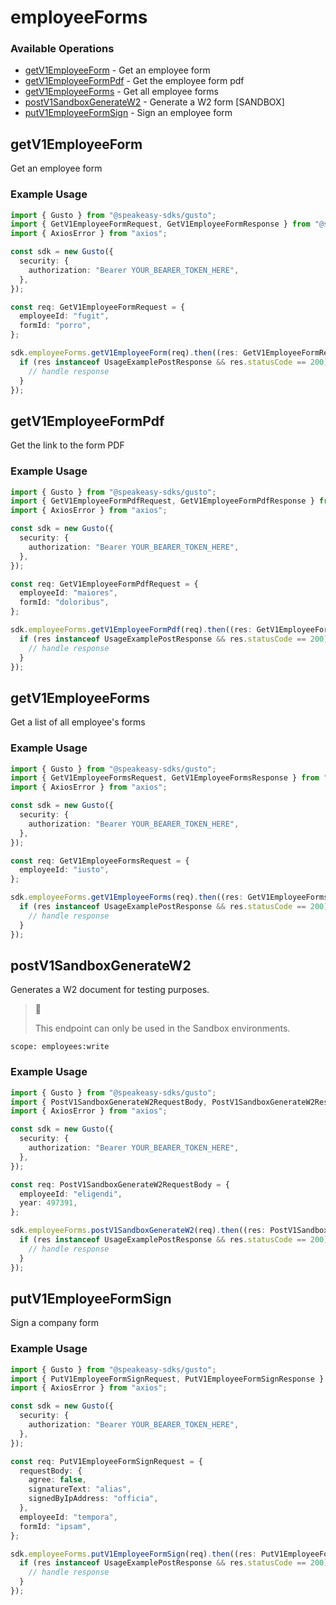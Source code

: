# employeeForms

### Available Operations

* [getV1EmployeeForm](#getv1employeeform) - Get an employee form
* [getV1EmployeeFormPdf](#getv1employeeformpdf) - Get the employee form pdf
* [getV1EmployeeForms](#getv1employeeforms) - Get all employee forms
* [postV1SandboxGenerateW2](#postv1sandboxgeneratew2) - Generate a W2 form [SANDBOX]
* [putV1EmployeeFormSign](#putv1employeeformsign) - Sign an employee form

## getV1EmployeeForm

Get an employee form

### Example Usage

```typescript
import { Gusto } from "@speakeasy-sdks/gusto";
import { GetV1EmployeeFormRequest, GetV1EmployeeFormResponse } from "@speakeasy-sdks/gusto/dist/sdk/models/operations";
import { AxiosError } from "axios";

const sdk = new Gusto({
  security: {
    authorization: "Bearer YOUR_BEARER_TOKEN_HERE",
  },
});

const req: GetV1EmployeeFormRequest = {
  employeeId: "fugit",
  formId: "porro",
};

sdk.employeeForms.getV1EmployeeForm(req).then((res: GetV1EmployeeFormResponse | AxiosError) => {
  if (res instanceof UsageExamplePostResponse && res.statusCode == 200) {
    // handle response
  }
});
```

## getV1EmployeeFormPdf

Get the link to the form PDF

### Example Usage

```typescript
import { Gusto } from "@speakeasy-sdks/gusto";
import { GetV1EmployeeFormPdfRequest, GetV1EmployeeFormPdfResponse } from "@speakeasy-sdks/gusto/dist/sdk/models/operations";
import { AxiosError } from "axios";

const sdk = new Gusto({
  security: {
    authorization: "Bearer YOUR_BEARER_TOKEN_HERE",
  },
});

const req: GetV1EmployeeFormPdfRequest = {
  employeeId: "maiores",
  formId: "doloribus",
};

sdk.employeeForms.getV1EmployeeFormPdf(req).then((res: GetV1EmployeeFormPdfResponse | AxiosError) => {
  if (res instanceof UsageExamplePostResponse && res.statusCode == 200) {
    // handle response
  }
});
```

## getV1EmployeeForms

Get a list of all employee's forms

### Example Usage

```typescript
import { Gusto } from "@speakeasy-sdks/gusto";
import { GetV1EmployeeFormsRequest, GetV1EmployeeFormsResponse } from "@speakeasy-sdks/gusto/dist/sdk/models/operations";
import { AxiosError } from "axios";

const sdk = new Gusto({
  security: {
    authorization: "Bearer YOUR_BEARER_TOKEN_HERE",
  },
});

const req: GetV1EmployeeFormsRequest = {
  employeeId: "iusto",
};

sdk.employeeForms.getV1EmployeeForms(req).then((res: GetV1EmployeeFormsResponse | AxiosError) => {
  if (res instanceof UsageExamplePostResponse && res.statusCode == 200) {
    // handle response
  }
});
```

## postV1SandboxGenerateW2

Generates a W2 document for testing purposes.

> 📘
>
> This endpoint can only be used in the Sandbox environments.

`scope: employees:write`


### Example Usage

```typescript
import { Gusto } from "@speakeasy-sdks/gusto";
import { PostV1SandboxGenerateW2RequestBody, PostV1SandboxGenerateW2Response } from "@speakeasy-sdks/gusto/dist/sdk/models/operations";
import { AxiosError } from "axios";

const sdk = new Gusto({
  security: {
    authorization: "Bearer YOUR_BEARER_TOKEN_HERE",
  },
});

const req: PostV1SandboxGenerateW2RequestBody = {
  employeeId: "eligendi",
  year: 497391,
};

sdk.employeeForms.postV1SandboxGenerateW2(req).then((res: PostV1SandboxGenerateW2Response | AxiosError) => {
  if (res instanceof UsageExamplePostResponse && res.statusCode == 200) {
    // handle response
  }
});
```

## putV1EmployeeFormSign

Sign a company form

### Example Usage

```typescript
import { Gusto } from "@speakeasy-sdks/gusto";
import { PutV1EmployeeFormSignRequest, PutV1EmployeeFormSignResponse } from "@speakeasy-sdks/gusto/dist/sdk/models/operations";
import { AxiosError } from "axios";

const sdk = new Gusto({
  security: {
    authorization: "Bearer YOUR_BEARER_TOKEN_HERE",
  },
});

const req: PutV1EmployeeFormSignRequest = {
  requestBody: {
    agree: false,
    signatureText: "alias",
    signedByIpAddress: "officia",
  },
  employeeId: "tempora",
  formId: "ipsam",
};

sdk.employeeForms.putV1EmployeeFormSign(req).then((res: PutV1EmployeeFormSignResponse | AxiosError) => {
  if (res instanceof UsageExamplePostResponse && res.statusCode == 200) {
    // handle response
  }
});
```
